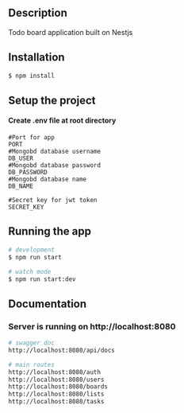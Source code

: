 
## Description

Todo board application built on Nestjs


## Installation

```bash
$ npm install
```

## Setup the project

#### Create .env file at root directory

```dotenv
#Port for app
PORT
#Mongobd database username
DB_USER
#Mongobd database password
DB_PASSWORD
#Mongobd database name
DB_NAME

#Secret key for jwt token
SECRET_KEY

```

## Running the app

```bash
# development
$ npm run start

# watch mode
$ npm run start:dev

```


## Documentation

### Server is running on http://localhost:8080

```bash
# swagger doc
http://localhost:8080/api/docs

# main routes 
http://localhost:8080/auth 
http://localhost:8080/users 
http://localhost:8080/boards 
http://localhost:8080/lists 
http://localhost:8080/tasks 

```


